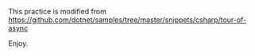 This practice is modified from https://github.com/dotnet/samples/tree/master/snippets/csharp/tour-of-async

Enjoy.
